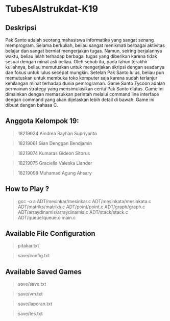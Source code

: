 # TubesAlstrukdat-K19

## Deskripsi
Pak Santo adalah seorang mahasiswa informatika yang sangat senang memprogram. Selama
berkuliah, beliau sangat menikmati berbagai aktivitas belajar dan sangat berniat mengerjakan
tugas. Namun, seiring berjalannya waktu, beliau lelah terhadap berbagai tugas yang diberikan
karena tidak sesuai dengan minat asli beliau. Oleh sebab itu, pada tahun terakhir kuliahnya, beliau
memutuskan untuk mengerjakan skripsi dengan seadanya dan fokus untuk lulus secepat mungkin.
Setelah Pak Santo lulus, beliau pun memutuskan untuk membuka toko komputer saja karena
sudah terlanjur kehilangan minat terhadap dunia pemrograman.
Game Santo Tycoon adalah permainan strategy yang mensimulasikan cerita Pak Santo diatas.
Game ini dimainkan dengan memasukkan perintah melalui command line interface dengan
command yang akan dijelaskan lebih detail di bawah. Game ini dibuat dengan bahasa C.

## Anggota Kelompok 19:

> 18219034 Aindrea Rayhan Supriyanto

> 18219061 Gian Denggan Bendjamin

> 18219074 Kumaras Gideon Sitorus

> 18219075	Graciella Valeska Liander

> 18219098	Muhamad Agung Ahsary

## How to Play ?
> gcc -o a ADT/mesinkar/mesinkar.c ADT/mesinkata/mesinkata.c ADT/matriks/matriks.c ADT/point/point.c ADT/graph/graph.c ADT/arraydinamis/arraydinamis.c ADT/stack/stack.c ADT/queue/queue.c main.c

## Available File Configuration
> pitakar.txt

> save/config.txt

## Available Saved Games
> save/save.txt

> save/vm.txt

> save/laporan.txt

> save/tes.txt
